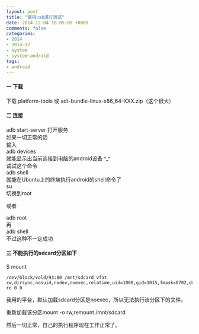 ```yaml
---
layout: post
title: "使用usb进行调试"
date: 2014-12-04 18:05:00 +0800
comments: false
categories:
- 2014
- 2014~12
- system
- system~android
tags:
- android
---
```

#### 一 下载
下载 platform-tools 或 adt-bundle-linux-x86_64-XXX.zip（这个很大）  

#### 二 连接
adb start-server 打开服务  
如果一切正常的话  
输入  
adb devices  
就能显示出当前连接到电脑的android设备 ^_^  
试试这个命令  
adb shell  
就能在Ubuntu上的终端执行android的shell命令了  
su  
切换到root

或者

adb root  
再  
adb shell  
不过这种不一定成功

#### 三 不能执行的sdcard分区如下
$ mount  
```
/dev/block/vold/93:80 /mnt/sdcard vfat rw,dirsync,nosuid,nodev,noexec,relatime,uid=1000,gid=1015,fmask=0702,dmask=0702,allow_utime=0020,codepage=cp437,iocharset=ascii,shortname=mixed,utf8,errors=remount-ro 0 0
```

我用的平台，默认加载sdcard分区是noexec，所以无法执行该分区下的文件。

重新加载该分区mount -o rw,remount /mnt/sdcard

然后一切正常，自己的执行程序现在工作正常了。

